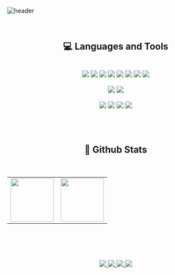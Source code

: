 ![header](https://capsule-render.vercel.app/api?type=waving&color=gradient&customColorList=15,27&height=300&&text=minjung03&fontSize=70&reversal=true&animation=fadeIn&fontColor=ffffff&fontAlignY=40&desc=beginner%20developer&descAlignY=58)

<br/>

<div align="center"> 
    
## 💻 Languages and Tools  
</br>
    
<div align="center">  

<!--
<img style="margin: 10px" src="https://profilinator.rishav.dev/skills-assets/javascript-original.svg" alt="JavaScript" height="40" />  
<img style="margin: 10px" src="https://profilinator.rishav.dev/skills-assets/cplusplus-original.svg" alt="C++" height="40" />  
<img style="margin: 10px" src="https://profilinator.rishav.dev/skills-assets/csharp-original.svg" alt="C#" height="40" />  
<img style="margin: 10px" src="https://profilinator.rishav.dev/skills-assets/c-original.svg" alt="C" height="40" />  
<img style="margin: 10px" src="https://profilinator.rishav.dev/skills-assets/php-original.svg" alt="PHP" height="40" />  
<img style="margin: 10px" src="https://profilinator.rishav.dev/skills-assets/mysql-original-wordmark.svg" alt="MySQL" height="40" />  
<img style="margin: 10px" src="https://profilinator.rishav.dev/skills-assets/python-original.svg" alt="Python" height="40" />  
<img style="margin: 10px" src="https://profilinator.rishav.dev/skills-assets/java-original-wordmark.svg" alt="Java" height="40" /> 
<img style="margin: 10px" src="https://profilinator.rishav.dev/skills-assets/android-original-wordmark.svg" alt="Android" height="40" /> 
<img style="margin: 10px" src="https://profilinator.rishav.dev/skills-assets/react-original-wordmark.svg" alt="React" height="40" />  
-->


<img src="https://img.shields.io/badge/C-A8B9CC?style=flat-square&logo=C&logoColor=white"/>
<img src="https://img.shields.io/badge/Java-007396?style=flat-square&logo=Java&logoColor=white"/>
<img src="https://img.shields.io/badge/C++-00599C?style=flat-square&logo=c%2B%2B&logoColor=white"/>
<img src="https://img.shields.io/badge/JavaScript-F7DF1E?style=flat-square&logo=JavaScript&logoColor=white"/>
<img src="https://img.shields.io/badge/Php-777BB4?style=flat-square&logo=Php&logoColor=white"/>
<img src="https://img.shields.io/badge/Spring-6DB33F?style=flat-square&logo=Spring&logoColor=white"/>
<img src="https://img.shields.io/badge/React-61DAFB?style=flat-square&logo=React&logoColor=black"/>
<img src="https://img.shields.io/badge/Android-3DDC84?style=flat-square&logo=Android&logoColor=white"/>

</br>
</br>
<img src="https://img.shields.io/badge/Mysql-4479A1?style=flat-square&logo=Mysql&logoColor=white"/>
<img src="https://img.shields.io/badge/Oracle-F80000?style=flat-square&logo=Oracle&logoColor=white"/>
<!--
<img src="https://img.shields.io/badge/HTML5-E34F26?style=flat-square&logo=HTML5&logoColor=white"/>
<img src="https://img.shields.io/badge/CSS3-1572B6?style=flat-square&logo=CSS3&logoColor=white"/>
-->
    
</br>
</br>
<img src="https://img.shields.io/badge/Eclipse-2C2255?style=flat-square&logo=Eclipse&logoColor=white"/>
<img src="https://img.shields.io/badge/VisualStudioCode-007ACC?style=flat-square&logo=VisualStudioCode&logoColor=white"/>
<img src="https://img.shields.io/badge/VisualStudio-5C2D91?style=flat-square&logo=VisualStudio&logoColor=white"/>
<img src="https://img.shields.io/badge/AndroidStudio-3DDC84?style=flat-square&logo=AndroidStudio&logoColor=white"/>

</br>
</br>
</br>
</br>

</div>




<div align="center">
  
## 🔨 Github Stats
    
</br>

<table>
<tr>
<td valign="center" width="50%">

<div align="center">
<img src="https://github-readme-stats.vercel.app/api?username=minjung03&show_icons=true&count_private=true&hide_border=true" align="center" style="width: 100" />
</div>

</td>
<td valign="center" width="50%">

<div align="center"><img src="https://github-readme-stats.vercel.app/api/top-langs/?username=minjung03&layout=compact&show_icons=true&count_private=true&hide_border=true" style="width:100" />
</div>
    
</td>
</tr>
</table> 

</br>
</br>
</br>
</br>

</div>


<div align="center"> 
<!-- <img src=https://img.shields.io/badge/Gmail-d14836?style=for-the-badge&logo=Gmail&logoColor=white alt=gmail style="margin-bottom: 5px;" /> -->
    
<a href="mailto:s2003@e-mirim.hs.kr" target="_blank">
<img src="https://img.shields.io/badge/Gmail-EA4335?style=flat-square&logo=Gmail&logoColor=white"/>
</a> 

<a href="https://www.instagram.com/kimmin__03/" target="_blank">
<img src="https://img.shields.io/badge/Instagram-E4405F?style=flat-square&logo=Instagram&logoColor=white"/>
</a>
    
<a href="https://www.facebook.com/jj.kim.5492216" target="_blank">
<img src="https://img.shields.io/badge/Facebook-1877F2?style=flat-square&logo=Facebook&logoColor=white"/>
</a>
<a href="https://github.com/minjung03" target="_blank">
<img src="https://img.shields.io/badge/Github-181717?style=flat-square&logo=Github&logoColor=white"/>
</a> 
  
</div>
